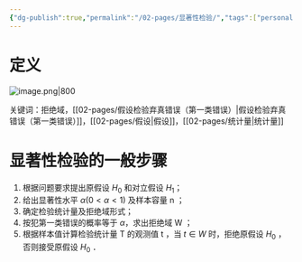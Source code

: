 ```yaml
---
{"dg-publish":true,"permalink":"/02-pages/显著性检验/","tags":["personal/blog","概率论","概念"]}
---
```


# 定义
![image.png|800](https://yelanyanyu-img-bed.oss-cn-hangzhou.aliyuncs.com/img/blog/2024/06/20240623223123.png)

关键词：拒绝域，[[02-pages/假设检验弃真错误（第一类错误）\|假设检验弃真错误（第一类错误）]]，[[02-pages/假设\|假设]]，[[02-pages/统计量\|统计量]]

# 显著性检验的一般步骤
1. 根据问题要求提出原假设 $\displaystyle H_{0}$ 和对立假设 $\displaystyle H_{1}$；
2. 给出显著性水平 $\displaystyle \alpha(0<\alpha<1)$ 及样本容量 n ；
3. 确定检验统计量及拒绝域形式；
4. 按犯第一类错误的概率等于 $\displaystyle \alpha$，求出拒绝域 W ；
5. 根据样本值计算检验统计量 T 的观测值 t ，当 $\displaystyle t \in W$ 时，拒绝原假设 $\displaystyle H_{0}$ ，否则接受原假设 $\displaystyle H_{0}$ ．